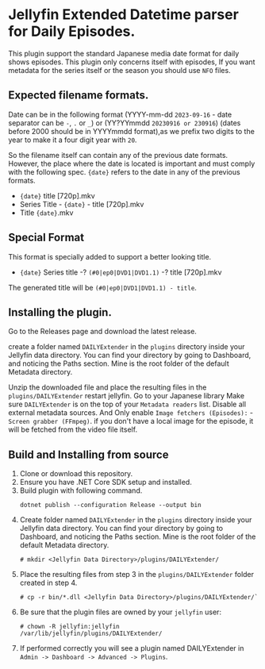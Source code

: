 # Jellyfin Extended Datetime parser for Daily Episodes.

This plugin support the standard Japanese media date format for daily shows episodes. This plugin only concerns itself with episodes,
If you want metadata for the series itself or the season you should use `NFO` files.

## Expected filename formats.

Date can be in the following format (YYYY-mm-dd `2023-09-16` - date separator can be `-`, `.` or `_`) or (YY?YYmmdd `20230916 or 230916`) (dates before 2000 should be in YYYYmmdd format),as we prefix two digits to the year to make it a four digit year with `20`.

So the filename itself can contain any of the previous date formats. However, the place where the date is located is important and must comply with the following spec. `{date}` refers to the date in any of the previous formats.

* `{date}` title [720p].mkv
* Series Title - `{date}` - title [720p].mkv
* Title `{date}`.mkv

## Special Format
This format is specially added to support a better looking title.
* `{date}` Series title -? `(#0|ep0|DVD1|DVD1.1)` -? title [720p].mkv

The generated title will be `(#0|ep0|DVD1|DVD1.1) - title`.

## Installing the plugin.

Go to the Releases page and download the latest release.

create a folder named `DAILYExtender` in the `plugins` directory inside your Jellyfin data directory. You can find your directory by going to Dashboard, and noticing the Paths section. Mine is the root folder of the default Metadata directory.

Unzip the downloaded file and place the resulting files in the `plugins/DAILYExtender` restart jellyfin.
Go to your Japanese library Make sure `DAILYExtender` is on the top of your `Metadata readers` list. Disable all external metadata sources.
And Only enable `Image fetchers (Episodes):` - `Screen grabber (FFmpeg)`. if you don't have a local image for the episode, it will be fetched from the video file itself.

## Build and Installing from source

1. Clone or download this repository.
1. Ensure you have .NET Core SDK setup and installed.
1. Build plugin with following command.
    ```
    dotnet publish --configuration Release --output bin
    ```
1. Create folder named `DAILYExtender` in the `plugins` directory inside your Jellyfin data
   directory. You can find your directory by going to Dashboard, and noticing the Paths section.
   Mine is the root folder of the default Metadata directory.
    ```
    # mkdir <Jellyfin Data Directory>/plugins/DAILYExtender/
    ```
1. Place the resulting files from step 3 in the `plugins/DAILYExtender` folder created in step 4.
    ```
    # cp -r bin/*.dll <Jellyfin Data Directory>/plugins/DAILYExtender/`
    ```
1. Be sure that the plugin files are owned by your `jellyfin` user:
    ```
    # chown -R jellyfin:jellyfin /var/lib/jellyfin/plugins/DAILYExtender/
    ```
1. If performed correctly you will see a plugin named DAILYExtender in `Admin -> Dashboard -> Advanced -> Plugins`.
